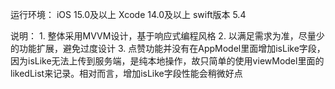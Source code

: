 运行环境：
    iOS 15.0及以上 
    Xcode 14.0及以上
    swift版本 5.4

说明：
    1. 整体采用MVVM设计，基于响应式编程风格
    2. 以满足需求为准，尽量少的功能扩展，避免过度设计
    3. 点赞功能并没有在AppModel里面增加isLike字段，因为isLike无法上传到服务端，是纯本地操作，故只简单的使用viewModel里面的likedList来记录。相对而言，增加isLike字段性能会稍微好点
